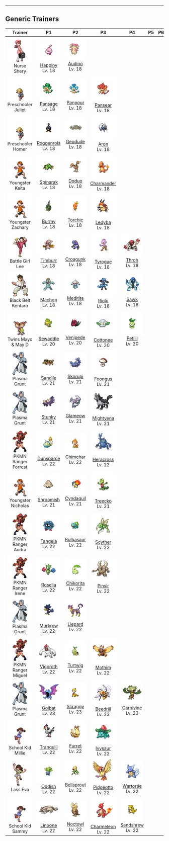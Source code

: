 ---

## Generic Trainers</h3>

| Trainer | P1 | P2 | P3 | P4 | P5 | P6 |
|:-------:|:--:|:--:|:--:|:--:|:--:|:--:|
| ![Nurse Shery](../../assets/trainers/nurse.png)<br>Nurse Shery | ![Happiny](../../assets/sprites/happiny/front.png)<br>[Happiny](../../pokemon/happiny.wild_md/)<br>Lv. 18 | ![Audino](../../assets/sprites/audino/front.png)<br>[Audino](../../pokemon/audino.wild_md/)<br>Lv. 18 |
| ![Preschooler Juliet](../../assets/trainers/preschooler.png)<br>Preschooler Juliet | ![Pansage](../../assets/sprites/pansage/front.png)<br>[Pansage](../../pokemon/pansage.wild_md/)<br>Lv. 18 | ![Panpour](../../assets/sprites/panpour/front.png)<br>[Panpour](../../pokemon/panpour.wild_md/)<br>Lv. 18 | ![Pansear](../../assets/sprites/pansear/front.png)<br>[Pansear](../../pokemon/pansear.wild_md/)<br>Lv. 18 |
| ![Preschooler Homer](../../assets/trainers/preschooler.png)<br>Preschooler Homer | ![Roggenrola](../../assets/sprites/roggenrola/front.png)<br>[Roggenrola](../../pokemon/roggenrola.wild_md/)<br>Lv. 18 | ![Geodude](../../assets/sprites/geodude/front.png)<br>[Geodude](../../pokemon/geodude.wild_md/)<br>Lv. 18 | ![Aron](../../assets/sprites/aron/front.png)<br>[Aron](../../pokemon/aron.wild_md/)<br>Lv. 18 |
| ![Youngster Keita](../../assets/trainers/youngster.png)<br>Youngster Keita | ![Spinarak](../../assets/sprites/spinarak/front.png)<br>[Spinarak](../../pokemon/spinarak.wild_md/)<br>Lv. 18 | ![Doduo](../../assets/sprites/doduo/front.png)<br>[Doduo](../../pokemon/doduo.wild_md/)<br>Lv. 18 | ![Charmander](../../assets/sprites/charmander/front.png)<br>[Charmander](../../pokemon/charmander.wild_md/)<br>Lv. 18 |
| ![Youngster Zachary](../../assets/trainers/youngster.png)<br>Youngster Zachary | ![Burmy](../../assets/sprites/burmy/front.png)<br>[Burmy](../../pokemon/burmy.wild_md/)<br>Lv. 18 | ![Torchic](../../assets/sprites/torchic/front.png)<br>[Torchic](../../pokemon/torchic.wild_md/)<br>Lv. 18 | ![Ledyba](../../assets/sprites/ledyba/front.png)<br>[Ledyba](../../pokemon/ledyba.wild_md/)<br>Lv. 18 |
| ![Battle Girl Lee](../../assets/trainers/battle_girl.png)<br>Battle Girl Lee | ![Timburr](../../assets/sprites/timburr/front.png)<br>[Timburr](../../pokemon/timburr.wild_md/)<br>Lv. 18 | ![Croagunk](../../assets/sprites/croagunk/front.png)<br>[Croagunk](../../pokemon/croagunk.wild_md/)<br>Lv. 18 | ![Tyrogue](../../assets/sprites/tyrogue/front.png)<br>[Tyrogue](../../pokemon/tyrogue.wild_md/)<br>Lv. 18 | ![Throh](../../assets/sprites/throh/front.png)<br>[Throh](../../pokemon/throh.wild_md/)<br>Lv. 18 |
| ![Black Belt Kentaro](../../assets/trainers/black_belt.png)<br>Black Belt Kentaro | ![Machop](../../assets/sprites/machop/front.png)<br>[Machop](../../pokemon/machop.wild_md/)<br>Lv. 18 | ![Meditite](../../assets/sprites/meditite/front.png)<br>[Meditite](../../pokemon/meditite.wild_md/)<br>Lv. 18 | ![Riolu](../../assets/sprites/riolu/front.png)<br>[Riolu](../../pokemon/riolu.wild_md/)<br>Lv. 18 | ![Sawk](../../assets/sprites/sawk/front.png)<br>[Sawk](../../pokemon/sawk.wild_md/)<br>Lv. 18 |
| ![Twins Mayo & May D](../../assets/trainers/twins.png)<br>Twins Mayo & May D | ![Sewaddle](../../assets/sprites/sewaddle/front.png)<br>[Sewaddle](../../pokemon/sewaddle.wild_md/)<br>Lv. 20 | ![Venipede](../../assets/sprites/venipede/front.png)<br>[Venipede](../../pokemon/venipede.wild_md/)<br>Lv. 20 | ![Cottonee](../../assets/sprites/cottonee/front.png)<br>[Cottonee](../../pokemon/cottonee.wild_md/)<br>Lv. 20 | ![Petilil](../../assets/sprites/petilil/front.png)<br>[Petilil](../../pokemon/petilil.wild_md/)<br>Lv. 20 |
| ![Plasma Grunt](../../assets/trainers/plasma_grunt.png)<br>Plasma Grunt | ![Sandile](../../assets/sprites/sandile/front.png)<br>[Sandile](../../pokemon/sandile.wild_md/)<br>Lv. 21 | ![Skorupi](../../assets/sprites/skorupi/front.png)<br>[Skorupi](../../pokemon/skorupi.wild_md/)<br>Lv. 21 | ![Foongus](../../assets/sprites/foongus/front.png)<br>[Foongus](../../pokemon/foongus.wild_md/)<br>Lv. 21 |
| ![Plasma Grunt](../../assets/trainers/plasma_grunt.png)<br>Plasma Grunt | ![Stunky](../../assets/sprites/stunky/front.png)<br>[Stunky](../../pokemon/stunky.wild_md/)<br>Lv. 21 | ![Glameow](../../assets/sprites/glameow/front.png)<br>[Glameow](../../pokemon/glameow.wild_md/)<br>Lv. 21 | ![Mightyena](../../assets/sprites/mightyena/front.png)<br>[Mightyena](../../pokemon/mightyena.wild_md/)<br>Lv. 21 |
| ![PKMN Ranger Forrest](../../assets/trainers/pkmn_ranger.png)<br>PKMN Ranger Forrest | ![Dunsparce](../../assets/sprites/dunsparce/front.png)<br>[Dunsparce](../../pokemon/dunsparce.wild_md/)<br>Lv. 22 | ![Chimchar](../../assets/sprites/chimchar/front.png)<br>[Chimchar](../../pokemon/chimchar.wild_md/)<br>Lv. 22 | ![Heracross](../../assets/sprites/heracross/front.png)<br>[Heracross](../../pokemon/heracross.wild_md/)<br>Lv. 22 |
| ![Youngster Nicholas](../../assets/trainers/youngster.png)<br>Youngster Nicholas | ![Shroomish](../../assets/sprites/shroomish/front.png)<br>[Shroomish](../../pokemon/shroomish.wild_md/)<br>Lv. 21 | ![Cyndaquil](../../assets/sprites/cyndaquil/front.png)<br>[Cyndaquil](../../pokemon/cyndaquil.wild_md/)<br>Lv. 21 | ![Treecko](../../assets/sprites/treecko/front.png)<br>[Treecko](../../pokemon/treecko.wild_md/)<br>Lv. 21 |
| ![PKMN Ranger Audra](../../assets/trainers/pkmn_ranger.png)<br>PKMN Ranger Audra | ![Tangela](../../assets/sprites/tangela/front.png)<br>[Tangela](../../pokemon/tangela.wild_md/)<br>Lv. 22 | ![Bulbasaur](../../assets/sprites/bulbasaur/front.png)<br>[Bulbasaur](../../pokemon/bulbasaur.wild_md/)<br>Lv. 22 | ![Scyther](../../assets/sprites/scyther/front.png)<br>[Scyther](../../pokemon/scyther.wild_md/)<br>Lv. 22 |
| ![PKMN Ranger Irene](../../assets/trainers/pkmn_ranger.png)<br>PKMN Ranger Irene | ![Roselia](../../assets/sprites/roselia/front.png)<br>[Roselia](../../pokemon/roselia.wild_md/)<br>Lv. 22 | ![Chikorita](../../assets/sprites/chikorita/front.png)<br>[Chikorita](../../pokemon/chikorita.wild_md/)<br>Lv. 22 | ![Pinsir](../../assets/sprites/pinsir/front.png)<br>[Pinsir](../../pokemon/pinsir.wild_md/)<br>Lv. 22 |
| ![Plasma Grunt](../../assets/trainers/plasma_grunt.png)<br>Plasma Grunt | ![Murkrow](../../assets/sprites/murkrow/front.png)<br>[Murkrow](../../pokemon/murkrow.wild_md/)<br>Lv. 22 | ![Liepard](../../assets/sprites/liepard/front.png)<br>[Liepard](../../pokemon/liepard.wild_md/)<br>Lv. 22 |
| ![PKMN Ranger Miguel](../../assets/trainers/pkmn_ranger.png)<br>PKMN Ranger Miguel | ![Vigoroth](../../assets/sprites/vigoroth/front.png)<br>[Vigoroth](../../pokemon/vigoroth.wild_md/)<br>Lv. 22 | ![Turtwig](../../assets/sprites/turtwig/front.png)<br>[Turtwig](../../pokemon/turtwig.wild_md/)<br>Lv. 22 | ![Mothim](../../assets/sprites/mothim/front.png)<br>[Mothim](../../pokemon/mothim.wild_md/)<br>Lv. 22 |
| ![Plasma Grunt](../../assets/trainers/plasma_grunt.png)<br>Plasma Grunt | ![Golbat](../../assets/sprites/golbat/front.png)<br>[Golbat](../../pokemon/golbat.wild_md/)<br>Lv. 23 | ![Scraggy](../../assets/sprites/scraggy/front.png)<br>[Scraggy](../../pokemon/scraggy.wild_md/)<br>Lv. 23 | ![Beedrill](../../assets/sprites/beedrill/front.png)<br>[Beedrill](../../pokemon/beedrill.wild_md/)<br>Lv. 23 | ![Carnivine](../../assets/sprites/carnivine/front.png)<br>[Carnivine](../../pokemon/carnivine.wild_md/)<br>Lv. 23 |
| ![School Kid Millie](../../assets/trainers/school_kid.png)<br>School Kid Millie | ![Tranquill](../../assets/sprites/tranquill/front.png)<br>[Tranquill](../../pokemon/tranquill.wild_md/)<br>Lv. 22 | ![Furret](../../assets/sprites/furret/front.png)<br>[Furret](../../pokemon/furret.wild_md/)<br>Lv. 22 | ![Ivysaur](../../assets/sprites/ivysaur/front.png)<br>[Ivysaur](../../pokemon/ivysaur.wild_md/)<br>Lv. 22 |
| ![Lass Eva](../../assets/trainers/lass.png)<br>Lass Eva | ![Oddish](../../assets/sprites/oddish/front.png)<br>[Oddish](../../pokemon/oddish.wild_md/)<br>Lv. 22 | ![Bellsprout](../../assets/sprites/bellsprout/front.png)<br>[Bellsprout](../../pokemon/bellsprout.wild_md/)<br>Lv. 22 | ![Pidgeotto](../../assets/sprites/pidgeotto/front.png)<br>[Pidgeotto](../../pokemon/pidgeotto.wild_md/)<br>Lv. 22 | ![Wartortle](../../assets/sprites/wartortle/front.png)<br>[Wartortle](../../pokemon/wartortle.wild_md/)<br>Lv. 22 |
| ![School Kid Sammy](../../assets/trainers/school_kid.png)<br>School Kid Sammy | ![Linoone](../../assets/sprites/linoone/front.png)<br>[Linoone](../../pokemon/linoone.wild_md/)<br>Lv. 22 | ![Noctowl](../../assets/sprites/noctowl/front.png)<br>[Noctowl](../../pokemon/noctowl.wild_md/)<br>Lv. 22 | ![Charmeleon](../../assets/sprites/charmeleon/front.png)<br>[Charmeleon](../../pokemon/charmeleon.wild_md/)<br>Lv. 22 | ![Sandshrew](../../assets/sprites/sandshrew/front.png)<br>[Sandshrew](../../pokemon/sandshrew.wild_md/)<br>Lv. 22 |

